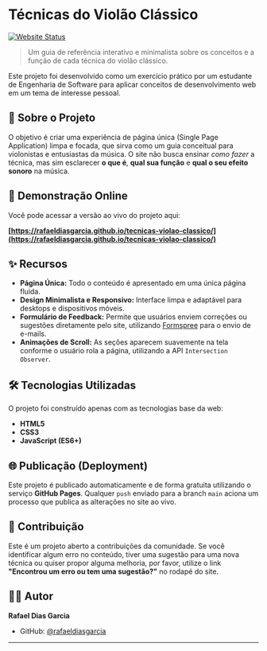 # Técnicas do Violão Clássico

[![Website Status](https://img.shields.io/badge/website-online-brightgreen?style=for-the-badge)](https://rafaeldiasgarcia.github.io/tecnicas-violao-classico/)

> Um guia de referência interativo e minimalista sobre os conceitos e a função de cada técnica do violão clássico.

Este projeto foi desenvolvido como um exercício prático por um estudante de Engenharia de Software para aplicar conceitos de desenvolvimento web em um tema de interesse pessoal.

## 📖 Sobre o Projeto

O objetivo é criar uma experiência de página única (Single Page Application) limpa e focada, que sirva como um guia conceitual para violonistas e entusiastas da música. O site não busca ensinar *como fazer* a técnica, mas sim esclarecer **o que é**, **qual sua função** e **qual o seu efeito sonoro** na música.

## 🚀 Demonstração Online

Você pode acessar a versão ao vivo do projeto aqui:

**[https://rafaeldiasgarcia.github.io/tecnicas-violao-classico/](https://rafaeldiasgarcia.github.io/tecnicas-violao-classico/)**

## ✨ Recursos

*   **Página Única:** Todo o conteúdo é apresentado em uma única página fluida.
*   **Design Minimalista e Responsivo:** Interface limpa e adaptável para desktops e dispositivos móveis.
*   **Formulário de Feedback:** Permite que usuários enviem correções ou sugestões diretamente pelo site, utilizando [Formspree](https://formspree.io/) para o envio de e-mails.
*   **Animações de Scroll:** As seções aparecem suavemente na tela conforme o usuário rola a página, utilizando a API `Intersection Observer`.

## 🛠️ Tecnologias Utilizadas

O projeto foi construído apenas com as tecnologias base da web:

*   **HTML5**
*   **CSS3**
*   **JavaScript (ES6+)**

## 🌐 Publicação (Deployment)

Este projeto é publicado automaticamente e de forma gratuita utilizando o serviço **GitHub Pages**. Qualquer `push` enviado para a branch `main` aciona um processo que publica as alterações no site ao vivo.

## 🤝 Contribuição

Este é um projeto aberto a contribuições da comunidade. Se você identificar algum erro no conteúdo, tiver uma sugestão para uma nova técnica ou quiser propor alguma melhoria, por favor, utilize o link **"Encontrou um erro ou tem uma sugestão?"** no rodapé do site.

## 👨‍💻 Autor

**Rafael Dias Garcia**

*   GitHub: [@rafaeldiasgarcia](https://github.com/rafaeldiasgarcia)

---